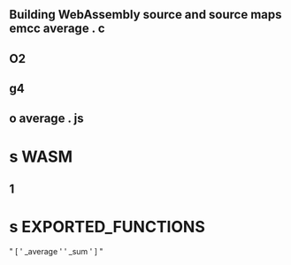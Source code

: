 #
Building
WebAssembly
source
and
source
maps
emcc
average
.
c
-
O2
-
g4
-
o
average
.
js
-
s
WASM
=
1
-
s
EXPORTED_FUNCTIONS
=
"
[
'
_average
'
'
_sum
'
]
"
